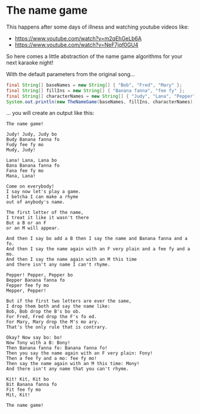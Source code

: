 The name game
=============

This happens after some days of illness and watching youtube videos like:
* https://www.youtube.com/watch?v=m2qEhGeLb6A
* https://www.youtube.com/watch?v=NeF7jqf0GU4

So here comes a little abstraction of the name game algorithms for your next karaoke night!

With the default parameters from the original song...
````java
final String[] baseNames = new String[] { "Bob", "Fred", "Mary" };
final String[] fillIns = new String[] { "Banana fanna", "fee fy" };
final String[] characterNames = new String[] { "Judy", "Lana", "Pepper", "Tony", "Kit" };
System.out.println(new TheNameGame(baseNames, fillIns, characterNames));
````

... you will create an output like this:
````
The name game!

Judy! Judy, Judy bo
Budy Banana fanna fo
Fudy fee fy mo
Mudy, Judy!

Lana! Lana, Lana bo
Bana Banana fanna fo
Fana fee fy mo
Mana, Lana!

Come on everybody!
I say now let's play a game.
I betcha I can make a rhyme
out of anybody's name.

The first letter of the name,
I treat it like it wasn't there
But a B or an F
or an M will appear.

And then I say bo add a B then I say the name and Banana fanna and a fo.
And then I say the name again with an F very plain and a fee fy and a mo.
And then I say the name again with an M this time
and there isn't any name I can't rhyme.

Pepper! Pepper, Pepper bo
Bepper Banana fanna fo
Fepper fee fy mo
Mepper, Pepper!

But if the first two letters are ever the same,
I drop them both and say the name like:
Bob, Bob drop the B's bo ob.
For Fred, Fred drop the F's fo ed.
For Mary, Mary drop the M's mo ary.
That's the only rule that is contrary.

Okay? Now say bo: bo!
Now Tony with a B: Bony!
Then Banana fanna fo: Banana fanna fo!
Then you say the name again with an F very plain: Fony!
Then a fee fy and a mo: fee fy mo!
Then say the name again with an M this time: Mony!
And there isn't any name that you can't rhyme.

Kit! Kit, Kit bo
Bit Banana fanna fo
Fit fee fy mo
Mit, Kit!

The name game!
````
